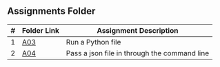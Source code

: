 ##  Assignments Folder

|   #   | Folder Link | Assignment Description |
| :---: | ----------- | ---------------------- |
| 1 | [A03](https://github.com/ssmullins/4443-2D-PyGame-Mullins/tree/master/Assignments/A03) | Run a Python file |
| 2 | [A04](https://github.com/ssmullins/4443-2D-PyGame-Mullins/tree/master/Assignments/A04) | Pass a json file in through the command line |
